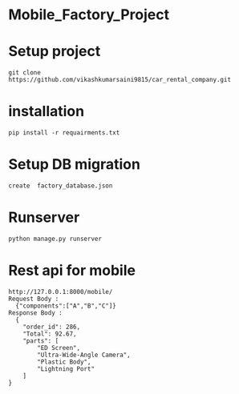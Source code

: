 # Mobile_Factory_Project

# Setup project
~~~
git clone https://github.com/vikashkumarsaini9815/car_rental_company.git
~~~
# installation
~~~
pip install -r requairments.txt
~~~~
# Setup DB migration
~~~
create  factory_database.json
~~~
# Runserver
~~~
python manage.py runserver
~~~
# Rest api for mobile
~~~
http://127.0.0.1:8000/mobile/
Request Body :
  {"components":["A","B","C"]}
Response Body :
  {
    "order_id": 286,
    "Total": 92.67,
    "parts": [
        "ED Screen",
        "Ultra-Wide-Angle Camera",
        "Plastic Body",
        "Lightning Port"
    ]
}
~~~

